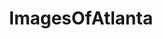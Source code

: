 ---
title: ImagesOfAtlanta
crosslinks:
- Atlanta
- falcons
- Braves
- AtlantaUnited
- imagesofnetwork
- hawks
- PKGOAtlanta
- pics
- tattoos
- whatsthisplant
- analog
- mildlyinteresting
- Metallica
- spiders
- itookapicture
- funny
- AtlantaHawks
- MLS
- donaldglover
- AtlantaCircleJerk
---